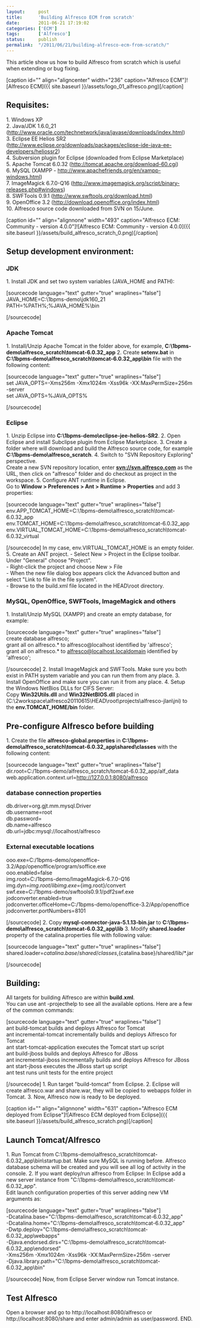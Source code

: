 ```yaml
---
layout:     post
title:      'Building Alfresco ECM from scratch'
date:       2011-06-21 17:19:02
categories: ['ECM']
tags:       ['Alfresco']
status:     publish 
permalink:  "/2011/06/21/building-alfresco-ecm-from-scratch/"
---
```

This article show us how to build Alfresco from scratch which is useful when extending or bug fixing.

[caption id="" align="aligncenter" width="236" caption="Alfresco ECM"]![Alfresco ECM]({{ site.baseurl }}/assets/logo_01_alfresco.png)[/caption]

## Requisites:
1\. Windows XP  
2\. Java/JDK 1.6.0_21 (<http://www.oracle.com/technetwork/java/javase/downloads/index.html>)  
3\. Eclipse EE Helios SR2 (<http://www.eclipse.org/downloads/packages/eclipse-ide-java-ee-developers/heliossr2>)  
4\. Subversion plugin for Eclipse (downloaded from Eclipse Marketplace)  
5\. Apache Tomcat 6.0.32 (<http://tomcat.apache.org/download-60.cgi>)  
6\. MySQL (XAMPP - <http://www.apachefriends.org/en/xampp-windows.html>)  
7\. ImageMagick ﻿6.7.0-Q16 (<http://www.imagemagick.org/script/binary-releases.php#windows>)  
8\. SWFTools 0.9.1 (<http://www.swftools.org/download.html>)  
9\. OpenOffice 3.2 (<http://download.openoffice.org/index.html>)  
10\. Alfresco source code downloaded from SVN on 15/June.

[caption id="" align="alignnone" width="493" caption="Alfresco ECM: Community - version 4.0.0"]![Alfresco ECM: Community - version 4.0.0]({{ site.baseurl }}/assets/build_alfresco_scratch_0.png)[/caption]

## Setup development environment:

### JDK 
1\. Install JDK and set two system variables (JAVA_HOME and PATH):

[sourcecode language="text" gutter="true" wraplines="false"]  
JAVA_HOME=C:\1bpms-demo\jdk160_21  
PATH=%PATH%;%JAVA_HOME%\bin  

[/sourcecode]

### Apache Tomcat 
1\. Install/Unzip Apache Tomcat in the folder above, for example, **C:\1bpms-demo\alfresco_scratch\tomcat-6.0.32_app**
2\. Create **setenv.bat** in **C:\1bpms-demo\alfresco_scratch\tomcat-6.0.32_app\bin** file with the following content:

[sourcecode language="text" gutter="true" wraplines="false"]  
set JAVA_OPTS=-Xms256m -Xmx1024m -Xss96k -XX:MaxPermSize=256m -server  
set JAVA_OPTS=%JAVA_OPTS%  

[/sourcecode]

### Eclipse 
1\. Unzip Eclipse into **C:\1bpms-demo\eclipse-jee-helios-SR2**.
2\. Open Eclipse and install Subclipse plugin from Eclipse Marketplace.
3\. Create a folder where will download and build the Alfresco source code, for example﻿ **C:\1bpms-demo\alfresco_scratch**.
4\. Switch to "SVN Repository Exploring" perspective.  
Create a new SVN repository location, enter **<svn://svn.alfresco.com>** as the URL, then click on "alfresco" folder and do checkout as project in the workspace.
5\. Configure ANT runtime in Eclipse.  
Go to **Window > Preferences > Ant > Runtime > Properties** and add 3 properties:

[sourcecode language="text" gutter="true" wraplines="false"]  
env.APP_TOMCAT_HOME=C:\1bpms-demo\alfresco_scratch\tomcat-6.0.32_app  
env.TOMCAT_HOME=C:\1bpms-demo\alfresco_scratch\tomcat-6.0.32_app  
env.VIRTUAL_TOMCAT_HOME=C:\1bpms-demo\alfresco_scratch\tomcat-6.0.32_virtual  

[/sourcecode]
In my case, env.VIRTUAL_TOMCAT_HOME is an empty folder.
5\. Create an ANT project. 
\- Select New > Project in the Eclipse toolbar. Under "General" choose "Project".  
\- Right-click the project and choose New > File  
\- When the new file dialog box appears click the Advanced button and select "Link to file in the file system".  
\- Browse to the build.xml file located in the HEAD\root directory.

### MySQL, OpenOffice, SWFTools, ImageMagick and others 
1\. Install/Unzip MySQL (XAMPP) and create an empty database, for example:

[sourcecode language="text" gutter="true" wraplines="false"]  
create database alfresco;  
grant all on alfresco.* to alfresco@localhost identified by 'alfresco';  
grant all on alfresco.* to alfresco@localhost.localdomain identified by 'alfresco';  

[/sourcecode]
2\. Install ImageMagick and SWFTools. Make sure you both exist in PATH system variable and you can run them from any place.
3\. Install OpenOffice and make sure you can run it from any place.
4\. Setup the Windows NetBios DLLs for CIFS Server:  
Copy **Win32Utils.dll** and **Win32NetBIOS.dll** placed in (C:\2workspace\alfresco20110615\HEAD\root\projects\alfresco-jlan\jni) to the **env.TOMCAT_HOME/bin** folder.

## Pre-configure Alfresco before building
1\. Create the file **alfresco-global.properties** ﻿in **C:\1bpms-demo\alfresco_scratch\tomcat-6.0.32_app\shared\classes** with the following content:

[sourcecode language="text" gutter="true" wraplines="false"]  
dir.root=C:/1bpms-demo/alfresco_scratch/tomcat-6.0.32_app/alf_data  
web.application.context.url=http://127.0.0.1:8080/alfresco  

### database connection properties ###  
db.driver=org.gjt.mm.mysql.Driver  
db.username=root  
db.password=  
db.name=alfresco  
db.url=jdbc:mysql://localhost/alfresco  

### External executable locations ###  
ooo.exe=C:/1bpms-demo/openoffice-3.2/App/openoffice/program/soffice.exe  
ooo.enabled=false  
img.root=C:/1bpms-demo/ImageMagick-6.7.0-Q16  
img.dyn=${img.root}/lib  
img.exe=${img.root}/convert  
swf.exe=C:/1bpms-demo/swftools0.9.1/pdf2swf.exe  
jodconverter.enabled=true  
jodconverter.officeHome=C:/1bpms-demo/openoffice-3.2/App/openoffice  
jodconverter.portNumbers=8101  

[/sourcecode]
2\. Copy **mysql-connector-java-5.1.13-bin.jar** to **C:\1bpms-demo\alfresco_scratch\tomcat-6.0.32_app\lib**
3\. Modify **shared.loader** property of the catalina.properties file with following value:

[sourcecode language="text" gutter="true" wraplines="false"]  
shared.loader=${catalina.base}/shared/classes,${catalina.base}/shared/lib/*.jar  

[/sourcecode]

## Building:
All targets for building Alfresco are within **build.xml**.  
You can use ant -projecthelp to see all the available options. Here are a few of the common commands:

[sourcecode language="text" gutter="true" wraplines="false"]  
ant build-tomcat builds and deploys Alfresco for Tomcat  
ant incremental-tomcat incrementally builds and deploys Alfresco for Tomcat  
ant start-tomcat-application executes the Tomcat start up script  
ant build-jboss builds and deploys Alfresco for JBoss  
ant incremental-jboss incrementally builds and deploys Alfresco for JBoss  
ant start-jboss executes the JBoss start up script  
ant test runs unit tests for the entire project  

[/sourcecode]
1\. Run target "build-tomcat" from Eclipse.
2\. Eclipse will create alfresco.war and share.war, they will be copied to webapps folder in Tomcat. 
3\. Now, Alfresco now is ready to be deployed.

[caption id="" align="alignnone" width="631" caption="Alfresco ECM deployed from Eclipse"]![Alfresco ECM deployed from Eclipse]({{ site.baseurl }}/assets/build_alfresco_scratch.png)[/caption]

## Launch Tomcat/Alfresco 
1\. Run Tomcat from C:\1bpms-demo\alfresco_scratch\tomcat-6.0.32_app\bin\startup.bat. Make sure MySQL is running before.
Alfresco database schema will be created and you will see all log of activity in the console.
2\. If you want deploy/run alfresco from Eclipse: 
In Eclipse add a new server instance from "C:\1bpms-demo\alfresco_scratch\tomcat-6.0.32_app".  
Edit launch configuration properties of this server adding new VM arguments as:

[sourcecode language="text" gutter="true" wraplines="false"]  
-Dcatalina.base="C:\1bpms-demo\alfresco_scratch\tomcat-6.0.32_app"  
-Dcatalina.home="C:\1bpms-demo\alfresco_scratch\tomcat-6.0.32_app"  
-Dwtp.deploy="C:\1bpms-demo\alfresco_scratch\tomcat-6.0.32_app\webapps"  
-Djava.endorsed.dirs="C:\1bpms-demo\alfresco_scratch\tomcat-6.0.32_app\endorsed"  
-Xms256m -Xmx1024m -Xss96k -XX:MaxPermSize=256m -server  
-Djava.library.path="C:\1bpms-demo\alfresco_scratch\tomcat-6.0.32_app\bin"  

[/sourcecode]
Now, from Eclipse Server window run Tomcat instance.

## Test Alfresco
Open a browser and go to http://localhost:8080/alfresco or http://localhost:8080/share and enter admin/admin as user/password.
END.
